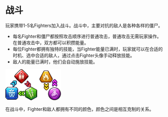 # 战斗

玩家携带1-5名Fighters加入战斗。战斗中，主要对抗的敌人是各种各样的僵尸。

* 每名Fighter和僵尸都按照攻击顺序进行普通攻击，普通攻击无需玩家操作。在普通攻击中，双方都可以积攒能量。
* 每位Fighter都拥有独特的技能，当Fighter能量已满时，玩家就可以在合适的时机、选中合适的敌人，通过点击Fighter头像手动释放技能。
* 敌人的能量已满时，他们会自动施放技能。

![](../.gitbook/assets/image_7.png)

在战斗中，Fighter和敌人都拥有不同的颜色，颜色之间是相互克制的关系。

